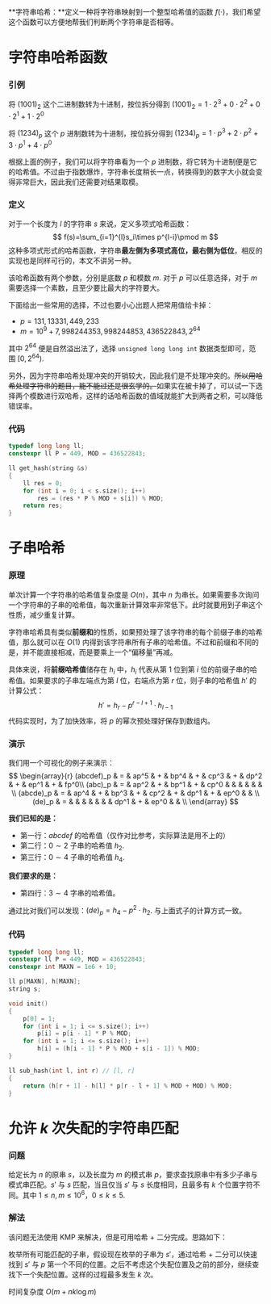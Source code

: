 **字符串哈希：**定义一种将字符串映射到一个整型哈希值的函数 $f(\cdot)$，我们希望这个函数可以方便地帮我们判断两个字符串是否相等。

<!--more-->

# 字符串哈希函数

### 引例

将 $(1001)_2$ 这个二进制数转为十进制，按位拆分得到 $(1001)_2=1\cdot2^3+0\cdot2^2+0\cdot2^1+1\cdot2^0$ 

将 $(1234)_p$ 这个 $p$ 进制数转为十进制，按位拆分得到 $(1234)_p=1\cdot p^3+2\cdot p^2+3\cdot p^1+4\cdot p^0$

根据上面的例子，我们可以将字符串看为一个 $p$ 进制数，将它转为十进制便是它的哈希值。不过由于指数爆炸，字符串长度稍长一点，转换得到的数字大小就会变得非常巨大，因此我们还需要对结果取模。

### 定义

对于一个长度为 $l$ 的字符串 $s$ 来说，定义多项式哈希函数：
$$
f(s)=\sum_{i=1}^{l}s_i\times p^{l-i}\pmod m
$$
这种多项式形式的哈希函数，字符串**最左侧为多项式高位，最右侧为低位**，相反的实现也是同样可行的，本文不讲另一种。

该哈希函数有两个参数，分别是底数 $p$ 和模数 $m$. 对于 $p$ 可以任意选择，对于 $m$ 需要选择一个素数，且至少要比最大的字符要大。

下面给出一些常用的选择，不过也要小心出题人把常用值给卡掉：

- $p=131,13331,449,233$
- $m=10^{9}+7,998244353,998244853,436522843,2^{64}$

其中 $2^{64}$ 便是自然溢出法了，选择 `unsigned long long int` 数据类型即可，范围 $[0,2^{64})$.

另外，因为字符串哈希处理冲突的开销较大，因此我们是不处理冲突的。~~所以用哈希处理字符串的题目，能不能过还是很玄学的。~~如果实在被卡掉了，可以试一下选择两个模数进行双哈希，这样的话哈希函数的值域就能扩大到两者之积，可以降低错误率。

### 代码

```cpp
typedef long long ll;
constexpr ll P = 449, MOD = 436522843;

ll get_hash(string &s)
{
    ll res = 0;
    for (int i = 0; i < s.size(); i++)
        res = (res * P % MOD + s[i]) % MOD;
    return res;
}
```

# 子串哈希

### 原理

单次计算一个字符串的哈希值复杂度是 $O(n)$，其中 $n$ 为串长。如果需要多次询问一个字符串的子串的哈希值，每次重新计算效率非常低下。此时就要用到子串这个性质，减少重复计算。

字符串哈希具有类似**前缀和**的性质，如果预处理了该字符串的每个前缀子串的哈希值，那么就可以在 $O(1)$ 内得到该字符串所有子串的哈希值。不过和前缀和不同的是，并不能直接相减，而是要乘上一个“偏移量”再减。

具体来说，将**前缀哈希值**储存在 $h_i$ 中，$h_i$ 代表从第 $1$ 位到第 $i$ 位的前缀子串的哈希值。如果要求的子串左端点为第 $l$ 位，右端点为第 $r$ 位，则子串的哈希值 $h'$ 的计算公式：
$$
h'=h_r-p^{r-l+1}\cdot h_{l-1}
$$
代码实现时，为了加快效率，将 $p$ 的幂次预处理好保存到数组内。

### 演示

我们用一个可视化的例子来演示：
$$
\begin{array}{r}
(abcdef)_p & = & ap^5 & + & bp^4 & + & cp^3 & + & dp^2 & + & ep^1 & + & fp^0\\
(abc)_p    & = & ap^2 & + & bp^1 & + & cp^0 &   &      &   &      &   &     \\
(abcde)_p  & = & ap^4 & + & bp^3 & + & cp^2 & + & dp^1 & + & ep^0 &   &     \\
(de)_p     & = &      &   &      &   &      &   & dp^1 & + & ep^0 &   &     \\
\end{array}
$$

**我们已知的是：**

- 第一行：$abcdef$ 的哈希值（仅作对比参考，实际算法是用不上的）
- 第二行：$0\sim2$ 子串的哈希值 $h_2$.
- 第三行：$0\sim4$ 子串的哈希值 $h_4$.

**我们要求的是：**

- 第四行：$3\sim4$ 字串的哈希值。

通过比对我们可以发现：$(de)_p=h_4-p^2\cdot h_2$. 与上面式子的计算方式一致。

### 代码

```cpp
typedef long long ll;
constexpr ll P = 449, MOD = 436522843;
constexpr int MAXN = 1e6 + 10;

ll p[MAXN], h[MAXN];
string s;

void init()
{
    p[0] = 1;
    for (int i = 1; i <= s.size(); i++)
        p[i] = p[i - 1] * P % MOD;
    for (int i = 1; i <= s.size(); i++)
        h[i] = (h[i - 1] * P % MOD + s[i - 1]) % MOD;
}

ll sub_hash(int l, int r) // [l, r]
{
    return (h[r + 1] - h[l] * p[r - l + 1] % MOD + MOD) % MOD;
}
```

# 允许 $k$ 次失配的字符串匹配

### 问题

给定长为 $n$ 的原串 $s$，以及长度为 $m$ 的模式串 $p$，要求查找原串中有多少子串与模式串匹配。$s'$ 与 $s$ 匹配，当且仅当 $s'$ 与 $s$ 长度相同，且最多有 $k$ 个位置字符不同。其中 $1\leq n,m\leq10^6$，$0\leq k\leq 5$.

### 解法

该问题无法使用 KMP 来解决，但是可用哈希 + 二分完成。思路如下：

枚举所有可能匹配的子串，假设现在枚举的子串为 $s'$，通过哈希 + 二分可以快速找到 $s'$ 与 $p$ 第一个不同的位置。之后不考虑这个失配位置及之前的部分，继续查找下一个失配位置。这样的过程最多发生 $k$ 次。

时间复杂度 $O(m+nk\log m)$
